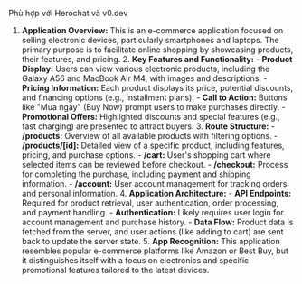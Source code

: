 Phù hợp với Herochat và v0.dev
1. **Application Overview:** This is an e-commerce application focused on selling electronic devices, particularly smartphones and laptops. The primary purpose is to facilitate online shopping by showcasing products, their features, and pricing. 2. **Key Features and Functionality:** - **Product Display:** Users can view various electronic products, including the Galaxy A56 and MacBook Air M4, with images and descriptions. - **Pricing Information:** Each product displays its price, potential discounts, and financing options (e.g., installment plans). - **Call to Action:** Buttons like "Mua ngay" (Buy Now) prompt users to make purchases directly. - **Promotional Offers:** Highlighted discounts and special features (e.g., fast charging) are presented to attract buyers. 3. **Route Structure:** - **/products:** Overview of all available products with filtering options. - **/products/[id]:** Detailed view of a specific product, including features, pricing, and purchase options. - **/cart:** User's shopping cart where selected items can be reviewed before checkout. - **/checkout:** Process for completing the purchase, including payment and shipping information. - **/account:** User account management for tracking orders and personal information. 4. **Application Architecture:** - **API Endpoints:** Required for product retrieval, user authentication, order processing, and payment handling. - **Authentication:** Likely requires user login for account management and purchase history. - **Data Flow:** Product data is fetched from the server, and user actions (like adding to cart) are sent back to update the server state. 5. **App Recognition:** This application resembles popular e-commerce platforms like Amazon or Best Buy, but it distinguishes itself with a focus on electronics and specific promotional features tailored to the latest devices.
